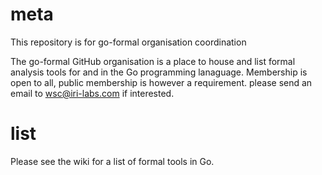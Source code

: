 # meta

This repository is for go-formal organisation coordination

The go-formal GitHub organisation is a place to house and list formal analysis tools for and in the Go programming lanaguage.
Membership is open to all, public membership is however a requirement. please send an email to wsc@iri-labs.com if interested.

# list
Please see the wiki for a list of formal tools in Go.
